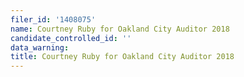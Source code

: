 ```yaml
---
filer_id: '1408075'
name: Courtney Ruby for Oakland City Auditor 2018
candidate_controlled_id: ''
data_warning:
title: Courtney Ruby for Oakland City Auditor 2018
---
```

